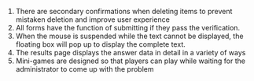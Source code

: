 1. There are secondary confirmations when deleting items to prevent mistaken deletion and improve user experience
2. All forms have the function of submitting if they pass the verification.
3. When the mouse is suspended while the text cannot be displayed, the floating box will pop up to display the complete text.
4. The results page displays the answer data in detail in a variety of ways
5. Mini-games are designed so that players can play while waiting for the administrator to come up with the problem
